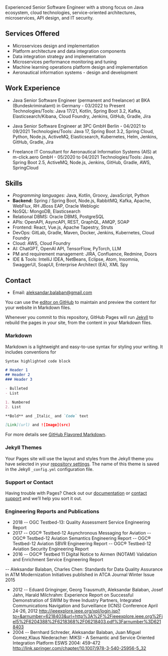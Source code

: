 Experienced Senior Software Engineer with a strong focus on Java ecosystem, cloud technologies, service-oriented architectures, microservices, API design, and IT security.

## Services Offered
- Microservices design and implementation
- Platform architecture and data integration components
- Data integration strategy and implementation
- Microservices performance monitoring and tuning
- Machine learning operations platform design and implementation
- Aeronautical information systems - design and development

## Work Experience
- Java Senior Software Engineer (permanent and freelancer) at BKA (Bundeskriminalamt) in Germany - 03/2022 to Present
Technologies/Tools: Java 17/21, Kotlin, Spring Boot 3.2, Kafka, Elasticsearch/Kibana, Cloud Foundry, Jenkins, GitHub, Gradle, Jira

- Java Senior Software Engineer at 3PC GmbH Berlin - 04/2021 to 09/2021
Technologies/Tools: Java 17, Spring Boot 3.2, Spring Cloud, Python, Node.js, ActiveMQ, Elasticsearch, Kubernetes, Helm, Jenkins, GitHub, Gradle, Jira

- Freelance IT Consultant for Aeronautical Information Systems (AIS) at m-click.aero GmbH - 05/2020 to 04/2021
Technologies/Tools: Java, Spring Boot 2.5, ActiveMQ, Node.js, Jenkins, GitHub, Gradle, AWS, SpringCloud

## Skills
- *Programming languages:* Java, Kotlin, Groovy, JavaScript, Python
- **Backend:** Spring / Spring Boot, Node.js, RabbitMQ, Kafka, Apache, WebFlux, RH JBoss EAP, Oracle Weblogic
- NoSQL: MongoDB, Elasticsearch
- Relational DBMS: Oracle DBMS, PostgreSQL
- APIs: OpenAPI, AsyncAPI, REST, GraphQL, AMQP, SOAP
- Frontend: React, Vue.js, Apache Tapestry, Struts
- DevOps: GitLab, Gradle, Maven, Docker, Jenkins, Kubernetes, Cloud Foundry
- Cloud: AWS, Cloud Foundry
- AI: ChatGPT, OpenAI API, TensorFlow, PyTorch, LLM
- PM and requirement management: JIRA, Confluence, Redmine, Doors
- IDE & Tools: IntelliJ IDEA, NetBeans, Eclipse, Atom, Insomnia, SwaggerUI, SoapUI, Enterprise Architect (EA), XML Spy

## Contact
- Email: aleksandar.balaban@gmail.com



You can use the [editor on GitHub](https://github.com/aleksbal/blog/edit/gh-pages/index.md) to maintain and preview the content for your website in Markdown files.

Whenever you commit to this repository, GitHub Pages will run [Jekyll](https://jekyllrb.com/) to rebuild the pages in your site, from the content in your Markdown files.

### Markdown

Markdown is a lightweight and easy-to-use syntax for styling your writing. It includes conventions for

```markdown
Syntax highlighted code block

# Header 1
## Header 2
### Header 3

- Bulleted
- List

1. Numbered
2. List

**Bold** and _Italic_ and `Code` text

[Link](url) and ![Image](src)
```

For more details see [GitHub Flavored Markdown](https://guides.github.com/features/mastering-markdown/).

### Jekyll Themes

Your Pages site will use the layout and styles from the Jekyll theme you have selected in your [repository settings](https://github.com/aleksbal/blog/settings). The name of this theme is saved in the Jekyll `_config.yml` configuration file.

### Support or Contact

Having trouble with Pages? Check out our [documentation](https://docs.github.com/categories/github-pages-basics/) or [contact support](https://support.github.com/contact) and we’ll help you sort it out.

### Engineering Reports and Publications
- 2018
-- OGC Testbed-13: Quality Assessment Service Engineering Report
- 2017
-- OGC® Testbed-12 Asynchronous Messaging for Aviation
-- OGC® Testbed-12 Aviation Semantics Engineering Report
-- OGC® Testbed-12 Aviation SBVR Engineering Report
-- OGC® Testbed-12 Aviation Security Engineering Report
- 2016
-- OGC® Testbed 11 Digital Notice to Airmen (NOTAM) Validation and Enrichment Service Engineering Report

-- Aleksandar Balaban, Charles Chen: Standards for Data Quality Assurance in ATM Modernization Initiatives published in ATCA Journal Winter Issue 2015
- 2012
-- Eduard Gringinger, Georg Trausmuth, Aleksandar Balaban, Josef Jahn, Harald Milchrahm: Experience Report on Successful Demonstration of SWIM by three Industry Partners, Integrated Communications Navigation and Surveillance (ICNS) Conference April 24-26, 2012
http://ieeexplore.ieee.org/xpl/login.jsp?tp=&arnumber=6218403&url=http%3A%2F%2Fieeexplore.ieee.org%2Fiel5%2F6204388%2F6218368%2F06218403.pdf%3Farnumber%3D6218403
- 2004
-- Bernhard Schreder, Aleksandar Balaban, Juan Miguel Gomez,Klaus Niederacher: MIKSI - A Semantic and Service Oriented Integration Platform ESWS 2004: 459-472 http://link.springer.com/chapter/10.1007/978-3-540-25956-5_32 

